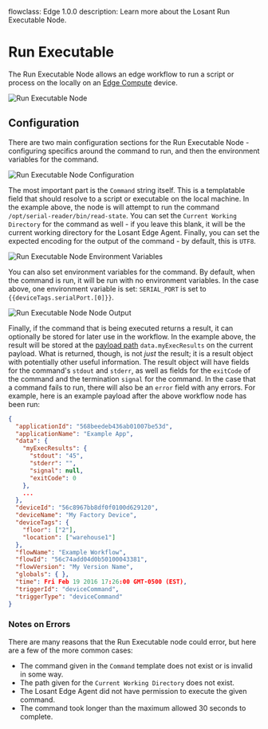flowclass: Edge 1.0.0
description: Learn more about the Losant Run Executable Node.

# Run Executable

The Run Executable Node allows an edge workflow to run a script or process on the locally on an [Edge Compute](/devices/edge-compute/) device.

![Run Executable Node](/images/workflows/data/run-executable-node.png "Run Executable Node")

## Configuration

There are two main configuration sections for the Run Executable Node - configuring specifics around the command to run, and then the environment variables for the command.

![Run Executable Node Configuration](/images/workflows/data/run-executable-node-config.png "Run Executable Node Configuration")

The most important part is the `Command` string itself. This is a templatable field that should resolve to a script or executable on the local machine. In the example above, the node is will attempt to run the command `/opt/serial-reader/bin/read-state`. You can set the `Current Working Directory` for the command as well - if you leave this blank, it will be the current working directory for the Losant Edge Agent. Finally, you can set the expected encoding for the output of the command - by default, this is `UTF8`.

![Run Executable Node Environment Variables](/images/workflows/data/run-executable-node-env-vars.png "Run Executable Node Environment Variables")

You can also set environment variables for the command. By default, when the command is run, it will be run with no environment variables. In the case above, one environment variable is set: `SERIAL_PORT` is set to `{{deviceTags.serialPort.[0]}}`.

![Run Executable Node Node Output](/images/workflows/data/run-executable-node-output.png "Run Executable Node Output")

Finally, if the command that is being executed returns a result, it can optionally be stored for later use in the workflow. In the example above, the result will be stored at the [payload path](/workflows/accessing-payload-data/#payload-paths) `data.myExecResults` on the current payload. What is returned, though, is not *just* the result; it is a result object with potentially other useful information. The result object will have fields for the command's `stdout` and `stderr`, as well as fields for the `exitCode` of the command and the termination `signal` for the command. In the case that a command fails to run, there will also be an `error` field with any errors. For example, here is an example payload after the above workflow node has been run:

```json
{
  "applicationId": "568beedeb436ab01007be53d",
  "applicationName": "Example App",
  "data": {
    "myExecResults": {
      "stdout": "45",
      "stderr": "",
      "signal": null,
      "exitCode": 0
    },
    ...
  },
  "deviceId": "56c8967bb8df0f0100d629120",
  "deviceName": "My Factory Device",
  "deviceTags": {
    "floor": ["2"],
    "location": ["warehouse1"]
  },
  "flowName": "Example Workflow",
  "flowId": "56c74add04d0b50100043381",
  "flowVersion": "My Version Name",
  "globals": { },
  "time": Fri Feb 19 2016 17:26:00 GMT-0500 (EST),
  "triggerId": "deviceCommand",
  "triggerType": "deviceCommand"
}
```

### Notes on Errors

There are many reasons that the Run Executable node could error, but here are a few of the more common cases:

* The command given in the `Command` template does not exist or is invalid in some way.
* The path given for the `Current Working Directory` does not exist.
* The Losant Edge Agent did not have permission to execute the given command.
* The command took longer than the maximum allowed 30 seconds to complete.
